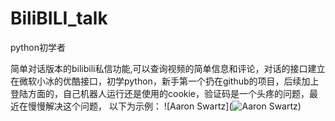 # BiliBILI_talk
python初学者

简单对话版本的bilibili私信功能,可以查询视频的简单信息和评论，对话的接口建立在微软小冰的优酷接口，初学python，新手第一个扔在github的项目，后续加上登陆方面的，自己机器人运行还是使用的cookie，验证码是一个头疼的问题，最近在慢慢解决这个问题，
以下为示例：
![Aaron Swartz](![Aaron Swartz](https://github.com/younghz/Markdown/raw/master/Res/Aaron_Swartz.jpg))
